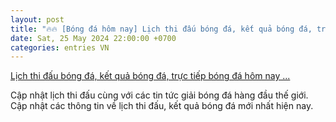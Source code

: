 ```yaml
---
layout: post
title: "🔥🔥 [Bóng đá hôm nay] Lịch thi đấu bóng đá, kết quả bóng đá, trực tiếp bóng đá hôm nay ..."
date: Sat, 25 May 2024 22:00:00 +0700
categories: entries VN
---
```

[Lịch thi đấu bóng đá, kết quả bóng đá, trực tiếp bóng đá hôm nay ...](https://bnews.vn/lich-thi-dau-bong-da-hom-nay-ngay-26-5-2024/334367.html)

Cập nhật lịch thi đấu cùng với các tin tức giải bóng đá hàng đầu thế giới. Cập nhật các thông tin về lịch thi đấu, kết quả bóng đá mới nhất hiện nay.

